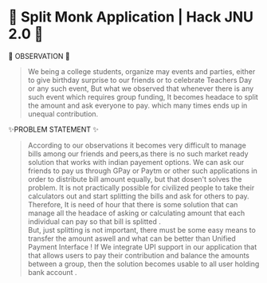 # 🚀 Split Monk Application | Hack JNU 2.0 🚀

🤔 OBSERVATION 🤔

> We being a college students, organize may events and parties,
> either to give birthday surprise to our friends 	or to celebrate
> Teachers Day or any such event,  	But what we observed that whenever there is any such event 	which requires group funding, It becomes headace to 	split the amount and ask everyone to pay. which many times ends up in unequal contribution.

✨PROBLEM STATEMENT ✨

> According to our observations it becomes very difficult to  	manage
> bills among our friends  	and peers,as there is no such market ready
> solution that  	works with indian payement options. We can ask 	our
> friends to pay us through GPay or Paytm or other  	such applications
> in order to distribute bill amount 	equally, but that dosen't solves
> the problem. It is not 	practically possible for civilized people to
> take their  	calculators out and start splitting the bills and ask for
> 	others to pay.  	 	Therefore, It is need of hour that there is some
> solution  	that can manage all the headace of asking or calculating
> 	amount that each individual can pay so that bill is  	splitted . 	
> 	But, just splitting is not important, there must be some 	easy means
> to transfer the amount aswell and what can 	be better than Unified
> Payment Interface !  	 	If We integrate UPI support in our application
> that 	that allows users to pay their contribution and balance 	the
> amounts between a group, then the solution becomes  	usable to all
> user holding bank account .
